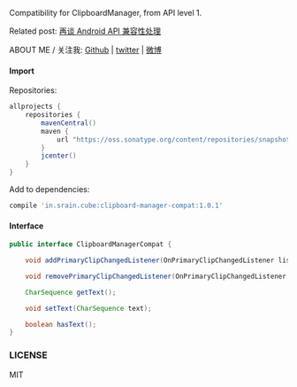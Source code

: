 Compatibility for ClipboardManager, from API level 1.

Related post: [再谈 Android API 兼容性处理](http://www.liaohuqiu.net/cn/posts/android-api-compat-guide/)

ABOUT ME / 关注我:  [Github](https://github.com/liaohuqiu) | [twitter](https://twitter.com/liaohuqiu) | [微博](http://weibo.com/liaohuqiu)

#### Import

Repositories:

```groovy
allprojects {
    repositories {
        mavenCentral()
        maven {
            url "https://oss.sonatype.org/content/repositories/snapshots"
        }
        jcenter()
    }
}
```

Add to dependencies:

```groovy
compile 'in.srain.cube:clipboard-manager-compat:1.0.1'
```

#### Interface

```java
public interface ClipboardManagerCompat {

    void addPrimaryClipChangedListener(OnPrimaryClipChangedListener listener);

    void removePrimaryClipChangedListener(OnPrimaryClipChangedListener listener);

    CharSequence getText();

    void setText(CharSequence text);

    boolean hasText();
}
```

### LICENSE

MIT